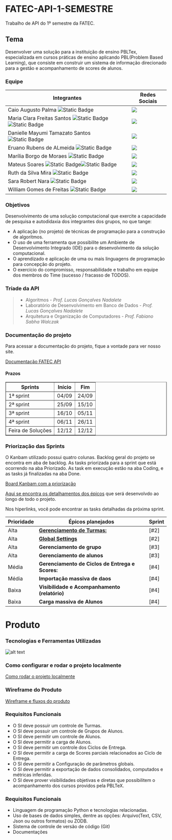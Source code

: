 # FATEC-API-1-SEMESTRE

Trabalho de API do 1º semestre da FATEC.
## Tema
Desenvolver uma solução para a instituição de ensino PBLTex, especializada em cursos práticas de ensino aplicando PBL(Problem Based Learning), que consiste em construir um sistema de informação direcionado para a gestão e acompanhamento de scores de alunos.

### Equipe

| Integrantes | Redes Sociais |
|-------|--------|
|Caio Augusto Palma ![Static Badge](https://img.shields.io/badge/Dev-black)|<a href="https://github.com/caiopalma" target="_blank"><img src="https://img.shields.io/badge/-black?style=social&logo=github&label=github&color=black" target="_blank"></a>|
|Maria Clara Freitas Santos ![Static Badge](https://img.shields.io/badge/Scrum_master-pink)![Static Badge](https://img.shields.io/badge/Dev-black)|<a href="https://github.com/ClaraSantosmf" target="_blank"><img src="https://img.shields.io/badge/-black?style=social&logo=github&label=github&color=black" target="_blank"></a>|
|Danielle Mayumi Tamazato Santos ![Static Badge](https://img.shields.io/badge/Dev-black) |<a href="https://github.com/danitamazato" target="_blank"><img src="https://img.shields.io/badge/-black?style=social&logo=github&label=github&color=black" target="_blank"></a>|
|Eruano Rubens de ALmeida ![Static Badge](https://img.shields.io/badge/Dev-black)|<a href="www.github.com" target="_blank"><img src="https://img.shields.io/badge/-black?style=social&logo=github&label=github&color=black" target="_blank"></a>|
|Marília Borgo de Moraes ![Static Badge](https://img.shields.io/badge/Dev-black)|<a href="https://github.com/marilia-borgo" target="_blank"><img src="https://img.shields.io/badge/-black?style=social&logo=github&label=github&color=black" target="_blank"></a>|
|Mateus Soares ![Static Badge](https://img.shields.io/badge/Product_owner-blue)![Static Badge](https://img.shields.io/badge/Dev-black) |<a href="https://github.com/MateusMSoares" target="_blank"><img src="https://img.shields.io/badge/-black?style=social&logo=github&label=github&color=black" target="_blank"></a>|
|Ruth da Silva Mira ![Static Badge](https://img.shields.io/badge/Dev-black) |<a href="https://github.com/RuthMira" target="_blank"><img src="https://img.shields.io/badge/-black?style=social&logo=github&label=github&color=black" target="_blank"></a>|
|Sara Robert Nara ![Static Badge](https://img.shields.io/badge/Dev-black) |<a href="https://github.com/sararobertnahra" target="_blank"><img src="https://img.shields.io/badge/-black?style=social&logo=github&label=github&color=black" target="_blank"></a>|
|William Gomes de Freitas ![Static Badge](https://img.shields.io/badge/Dev-black) |<a href="https://github.com/willigfreitas" target="_blank"><img src="https://img.shields.io/badge/-black?style=social&logo=github&label=github&color=black" target="_blank"></a>|

### Objetivos 
  Desenvolvimento de uma solução computacional que exercite a capacidade de pesquisa e autodidaxia dos integrantes dos grupos, no que tange:
- A aplicação (no projeto) de técnicas de programação para a construção de algoritmos.
- O uso de uma ferramenta que possibilite um Ambiente de Desenvolvimento Integrado (IDE) para o desenvolvimento da solução computacional.
- O aprendizado e aplicação de uma ou mais linguagens de programação para concepção do projeto.
- O exercício do compromisso, responsabilidade e trabalho em equipe dos membros do Time (sucesso / fracasso de TODOS).

### Tríade da API
> * Algoritmos - *Prof. Lucas Gonçalves Nadalete*
> * Laboratório de Desenvolvimento em Banco de Dados - *Prof. Lucas Gonçalves Nadalete*
> * Arquitetura e Organização de Computadores - *Prof. Fabiano Sabha Walczak*

### Documentação do projeto

Para acessar a documentação do projeto, fique a vontade para ver nosso site. 

[Documentação FATEC API](https://github.com/ClaraSantosmf/FATEC-API-1S-DOCUMENTS)

#### Prazos

<table border="1 px">
    <tr>
        <th> Sprints </th>
        <th> Início </th>
        <th> Fim </th>
    </tr>
    <tr>
        <td> 1ª sprint </td>
        <td> 04/09 </td>
        <td> 24/09 </td>
    </tr>
    <tr>
        <td> 2ª sprint </td>
        <td> 25/09 </td>
        <td> 15/10 </td>
    </tr>
    <tr>
        <td> 3ª sprint </td>
        <td> 16/10 </td>
        <td> 05/11 </td>
    </tr>
    <tr>
        <td> 4ª sprint </td>
        <td> 06/11 </td>
        <td> 26/11 </td>
    </tr>
    <tr>
        <td> Feira de Soluções </td>
        <td> 12/12 </td>
        <td> 12/12 </td>
    </tr>

</table>

### Priorização das Sprints
O Kanbam utilizado possui quatro colunas. Backlog geral do projeto se encontra em aba de backlog. As tasks priorizada para a sprint que está ocorrendo na aba Priorizado. As task em execução estão na aba Coding, e as tasks já finalizadas na aba Done. 

[Board Kanbam com a priorização](https://github.com/users/ClaraSantosmf/projects/5)

[Aqui se encontra os detalhamentos dos épicos](https://clarasantosmf.github.io/FATEC-API-1S-DOCUMENTS/sprints/#epicos) que será desenvolvdo ao longo de todo o projeto.

Nos hiperlinks, você pode encontrar as tasks detalhadas da próxima sprint. 

| Prioridade | Épicos planejados | Sprint 
| ------------- | ------------- | ------------- 
| Alta | [ **Gerenciamento de Turmas:**](https://clarasantosmf.github.io/FATEC-API-1S-DOCUMENTS/sprints/#epico-1-exportacao-de-dados)  | [#2]  | 
| Alta |  [**Global Settings**](https://clarasantosmf.github.io/FATEC-API-1S-DOCUMENTS/sprints/#epico-2-gerenciamento-de-turmas)  | [#2]  | 
| Alta | **Gerenciamento de grupo** | [#3]  |
| Alta | **Gerenciamento de alunos** | [#3]  |
| Média | **Gerenciamento de Ciclos de Entrega e Scores:** | [#4] |
| Média | **Importação massiva de daos** | [#4] |
| Baixa | **Visibilidade e Acompanhamento (relatório)**| [#4] |
| Baixa | **Carga massiva de Alunos**| [#4] |


# Produto

### Tecnologias e Ferramentas Utilizadas
![alt text](/imgs_readme/tecnologias_api.png)

### Como configurar e rodar o projeto localmente
[Como rodar o projeto localmente](https://clarasantosmf.github.io/FATEC-API-1S-DOCUMENTS/biblioteca/#como-configurar-o-projeto)

### Wireframe do Produto
[Wireframe e fluxos do produto](https://drive.google.com/file/d/11kEv7yY0BUoWFASJIspfX-r-RI8AM4cm/view?usp=sharing)

### Requisitos Funcionais
- O SI deve possuir um controle de Turmas.
- O SI deve possuir um controle de Grupos de Alunos.
- O SI deve permitir um controle de Alunos.
- O SI deve permitir a carga de Alunos.
- O SI deve permitir um controle dos Ciclos de Entrega.
- O SI deve permitir a carga de Scores parciais relacionados ao Ciclo de Entrega.
- O SI deve permitir a Configuração de parâmetros globais.
- O SI deve permitir a exportação de dados consolidados, computados e métricas inferidas.
- O SI deve prover visibilidades objetivas e diretas que possibilitem o acompanhamento dos cursos providos pela PBLTeX.

### Requisitos Funcionais
- Linguagem de programação Python e tecnologias relacionadas.
- Uso de bases de dados simples, dentre as opções: Arquivo(Text, CSV, Json ou outros formatos) ou ZODB.
- Sistema de controle de versão de código (Git)
- Documentações
